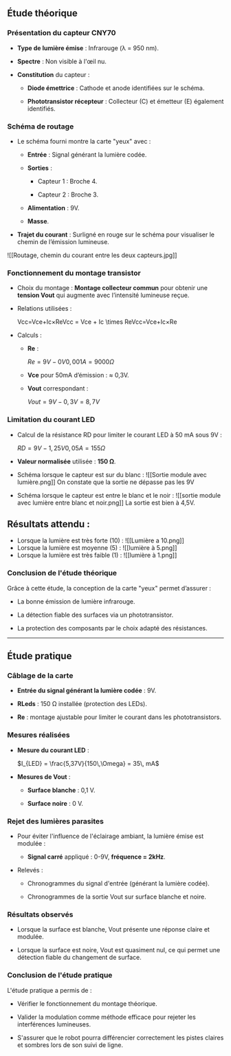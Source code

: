 ## Étude théorique

### Présentation du capteur CNY70

- **Type de lumière émise** : Infrarouge (λ = 950 nm).
    
- **Spectre** : Non visible à l'œil nu.
    
- **Constitution** du capteur :
    
    - **Diode émettrice** : Cathode et anode identifiées sur le schéma.
        
    - **Phototransistor récepteur** : Collecteur (C) et émetteur (E) également identifiés.
        

### Schéma de routage

- Le schéma fourni montre la carte "yeux" avec :
    
    - **Entrée** : Signal générant la lumière codée.
        
    - **Sorties** :
        
        - Capteur 1 : Broche 4.
            
        - Capteur 2 : Broche 3.
            
    - **Alimentation** : 9V.
        
    - **Masse**.
        
- **Trajet du courant** : Surligné en rouge sur le schéma pour visualiser le chemin de l’émission lumineuse.
    
![[Routage, chemin du courant entre les deux capteurs.jpg]]
### Fonctionnement du montage transistor

- Choix du montage : **Montage collecteur commun** pour obtenir une **tension Vout** qui augmente avec l’intensité lumineuse reçue.
    
- Relations utilisées :
    
    Vcc=Vce+Ic×ReVcc = Vce + Ic \times ReVcc=Vce+Ic×Re
- Calculs :
    
    - **Re** :
        
        $Re=9V−0V0,001A=9000 Ω$
    - **Vce** pour 50mA d’émission : ≈ 0,3V.
        
    - **Vout** correspondant :
        
        $Vout=9V−0,3V=8,7V$

### Limitation du courant LED

- Calcul de la résistance RD pour limiter le courant LED à 50 mA sous 9V :
    
    $RD=9V−1,25V0,05A=155 Ω$
- **Valeur normalisée** utilisée : **150 Ω**.
	
- Schéma lorsque le capteur est sur du blanc :
	![[Sortie module avec lumière.png]]
	On constate que la sortie ne dépasse pas les 9V
- Schéma lorsque le capteur est entre le blanc et le noir :
	![[sortie module avec lumière entre blanc et noir.png]]
	La sortie est bien à 4,5V.
## Résultats attendu :
- Lorsque la lumière est très forte (10) :
	![[Lumière a 10.png]]
- Lorsque la lumière est moyenne (5) :
	![[lumière à 5.png]]
- Lorsque la lumière est très faible (1) :
	![[lumière à 1.png]]
### Conclusion de l'étude théorique

Grâce à cette étude, la conception de la carte "yeux" permet d’assurer :

- La bonne émission de lumière infrarouge.
    
- La détection fiable des surfaces via un phototransistor.
    
- La protection des composants par le choix adapté des résistances.
    

---

## Étude pratique

### Câblage de la carte

- **Entrée du signal générant la lumière codée** : 9V.
    
- **RLeds** : 150 Ω installée (protection des LEDs).
    
- **Re** : montage ajustable pour limiter le courant dans les phototransistors.
    

### Mesures réalisées

- **Mesure du courant LED** :
    
    $I_{LED} = \frac{5,37V}{150\,\Omega} = 35\, mA$
- **Mesures de Vout** :
    
    - **Surface blanche** : 0,1 V.
        
    - **Surface noire** : 0 V.
        

### Rejet des lumières parasites

- Pour éviter l'influence de l'éclairage ambiant, la lumière émise est modulée :
    
    - **Signal carré** appliqué : 0-9V, **fréquence = 2kHz**.
        
- Relevés :
    
    - Chronogrammes du signal d'entrée (générant la lumière codée).
        
    - Chronogrammes de la sortie Vout sur surface blanche et noire.
        

### Résultats observés

- Lorsque la surface est blanche, Vout présente une réponse claire et modulée.
    
- Lorsque la surface est noire, Vout est quasiment nul, ce qui permet une détection fiable du changement de surface.
    

### Conclusion de l'étude pratique

L'étude pratique a permis de :

- Vérifier le fonctionnement du montage théorique.
    
- Valider la modulation comme méthode efficace pour rejeter les interférences lumineuses.
    
- S'assurer que le robot pourra différencier correctement les pistes claires et sombres lors de son suivi de ligne.